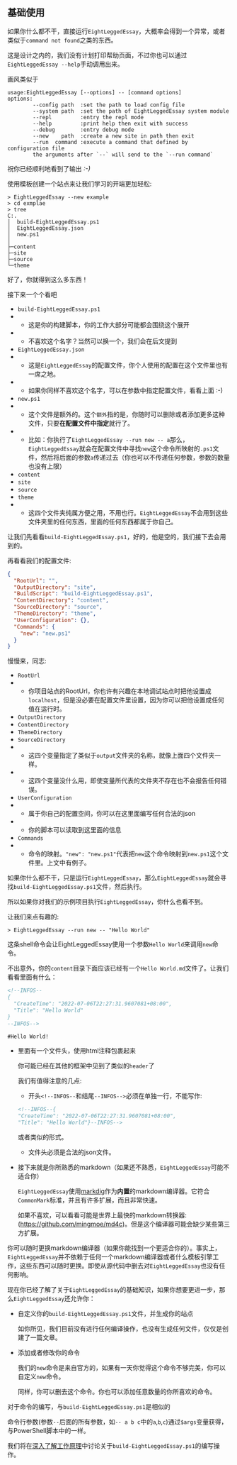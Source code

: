 ## 基础使用
如果你什么都不干，直接运行`EightLeggedEssay`，大概率会得到一个异常，或者类似于`command not found`之类的东西。

这是设计之内的，我们没有计划打印帮助页面，不过你也可以通过`EightLeggedEssay --help`手动调用出来。

画风类似于
```
usage:EightLeggedEssay [--options] -- [command options]
options:
        --config path  :set the path to load config file
        --system path  :set the path of EightLeggedEssay system module
        --repl         :entry the repl mode
        --help         :print help then exit with success
        --debug        :entry debug mode
        --new    path  :create a new site in path then exit
        --run  command :execute a command that defined by configuration file
        the arguments after `--` will send to the `--run command`
```

祝你已经顺利地看到了输出 *:-)*

使用模板创建一个站点来让我们学习的开端更加轻松:
```shell
> EightLeggedEssay --new example
> cd exmplae
> tree
C:.
│  build-EightLeggedEssay.ps1
│  EightLeggedEssay.json
│  new.ps1
│
├─content
├─site
├─source
└─theme
```
好了，你就得到这么多东西！

接下来一个个看吧

 - `build-EightLeggedEssay.ps1`
 - - 这是你的构建脚本，你的工作大部分可能都会围绕这个展开
 - - 不喜欢这个名字？当然可以换一个，我们会在后文提到
 - `EightLeggedEssay.json`
 - - 这是`EightLeggedEssay`的配置文件，你个人使用的配置在这个文件里也有一席之地。
 - - 如果你同样不喜欢这个名字，可以在参数中指定配置文件，看看上面 :-)
 - `new.ps1`
 - - 这个文件是额外的。这个`额外`指的是，你随时可以删除或者添加更多这种文件，只要**在配置文件中指定**就行了。
 - - 比如：你执行了`EightLeggedEssay --run new -- a`那么，`EightLeggedEssay`就会在配置文件中寻找`new`这个命令所映射的`.ps1`文件，然后将后面的参数`a`传递过去（你也可以不传递任何参数，参数的数量也没有上限）
 - `content`
 - `site`
 - `source`
 - `theme`
 - - 这四个文件夹纯属方便之用，不用也行。`EightLeggedEssay`不会用到这些文件夹里的任何东西，里面的任何东西都属于你自己。

让我们先看看`build-EightLeggedEssay.ps1`，好的，他是空的，我们接下去会用到的。

再看看我们的配置文件:
```json
{
  "RootUrl": "",
  "OutputDirectory": "site",
  "BuildScript": "build-EightLeggedEssay.ps1",
  "ContentDirectory": "content",
  "SourceDirectory": "source",
  "ThemeDirectory": "theme",
  "UserConfiguration": {},
  "Commands": {
    "new": "new.ps1"
  }
}
```
慢慢来，同志:
 - `RootUrl` 
 - - 你项目站点的RootUrl，你也许有兴趣在本地调试站点时把他设置成`localhost`，但是没必要在配置文件里设置，因为你可以把他设置成任何值在运行时。
 - `OutputDirectory`
 - `ContentDirectory`
 - `ThemeDirectory`
 - `SourceDirectory`
 - - 这四个变量指定了类似于`output`文件夹的名称，就像上面四个文件夹一样。
 - - 这四个变量没什么用，即使变量所代表的文件夹不存在也不会报告任何错误。
 - `UserConfiguration`
 - - 属于你自己的配置空间，你可以在这里面编写任何合法的json
 - - 你的脚本可以读取到这里面的信息
 - `Commands`
 - - 命令的映射。`"new": "new.ps1"`代表把`new`这个命令映射到`new.ps1`这个文件里。上文中有例子。


如果你什么都不干，只是运行`EightLeggedEssay`，那么`EightLeggedEssay`就会寻找`build-EightLeggedEssay.ps1`文件，然后执行。

所以如果你对我们的示例项目执行`EightLeggedEssay`，你什么也看不到。

让我们来点有趣的:
```shell
> EightLeggedEssay --run new -- "Hello World"
```
这条shell命令会让EightLeggedEssay使用一个参数`Hello World`来调用`new`命令。

不出意外，你的`content`目录下面应该已经有一个`Hello World.md`文件了。让我们看看里面有什么：
```markdown
<!--INFOS--
{
  "CreateTime": "2022-07-06T22:27:31.9607081+08:00",
  "Title": "Hello World"
}
--INFOS-->

#Hello World!


```
 - 里面有一个文件头，使用html注释包裹起来

   你可能已经在其他的框架中见到了类似的`header`了

   我们有值得注意的几点:
   - 开头`<!--INFOS--`和结尾`--INFOS-->`必须在单独一行，不能写作:
   ```markdown
   <!--INFOS--{
   "CreateTime": "2022-07-06T22:27:31.9607081+08:00",
   "Title": "Hello World"}--INFOS-->
   ```
   或者类似的形式。

   - 文件头必须是合法的json文件。
 - 接下来就是你所熟悉的markdown（如果还不熟悉，`EightLeggedEssay`可能不适合你）
   
   `EightLeggedEssay`使用[markdig](https://github.com/xoofx/markdig)作为**内置**的markdown编译器。它符合`CommonMark`标准，并且有许多扩展，而且非常快速。

   如果不喜欢，可以看看可能是世界上最快的markdown转换器:(https://github.com/mingmoe/md4c)。但是这个编译器可能会缺少某些第三方扩展。

  你可以随时更换markdown编译器（如果你能找到一个更适合你的）。事实上，`EightLeggedEssay`并不依赖于任何一个markdown编译器或者什么模板引擎工作，这些东西可以随时更换。即使从源代码中删去对`EightLeggedEssay`也没有任何影响。



现在你已经了解了关于`EightLeggedEssay`的基础知识，如果你想要更进一步，那么`EightLeggedEssay`还允许你：
 - 自定义你的`build-EightLeggedEssay.ps1`文件，并生成你的站点

   如你所见，我们目前没有进行任何编译操作，也没有生成任何文件，仅仅是创建了一篇文章。

 - 添加或者修改你的命令
   
   我们的`new`命令是来自官方的，如果有一天你觉得这个命令不够完美，你可以自定义`new`命令。

   同样，你可以删去这个命令。你也可以添加任意数量的你所喜欢的命令。


对于命令的编写，与`build-EightLeggedEssay.ps1`是相似的

命令行参数(参数`--`后面的所有参数，如`-- a b c`中的`a`,`b`,`c`)通过`$args`变量获得，与PowerShell脚本中的一样。


我们将在[深入了解工作原理](advantage.md)中讨论关于`build-EightLeggedEssay.ps1`的编写操作。

